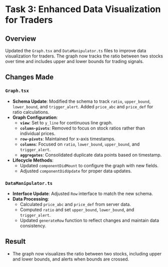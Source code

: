 # Task 3: Enhanced Data Visualization for Traders

## Overview

Updated the `Graph.tsx` and `DataManipulator.ts` files to improve data visualization for traders. The graph now tracks the ratio between two stocks over time and includes upper and lower bounds for trading signals.

## Changes Made

### `Graph.tsx`

- **Schema Update**: Modified the schema to track `ratio`, `upper_bound`, `lower_bound`, and `trigger_alert`. Added `price_abc` and `price_def` for ratio calculations.
- **Graph Configuration**:
  - **`view`**: Set to `y_line` for continuous line graph.
  - **`column-pivots`**: Removed to focus on stock ratios rather than individual prices.
  - **`row-pivots`**: Maintained for x-axis timestamps.
  - **`columns`**: Focused on `ratio`, `lower_bound`, `upper_bound`, and `trigger_alert`.
  - **`aggregates`**: Consolidated duplicate data points based on timestamp.
- **Lifecycle Methods**:
  - Updated `componentDidMount` to configure the graph with new fields.
  - Adjusted `componentDidUpdate` for proper data updates.

### `DataManipulator.ts`

- **Interface Update**: Adjusted `Row` interface to match the new schema.
- **Data Processing**:
  - Calculated `price_abc` and `price_def` from server data.
  - Computed `ratio` and set `upper_bound`, `lower_bound`, and `trigger_alert`.
  - Updated `generateRow` function to reflect changes and maintain data consistency.

## Result

- The graph now visualizes the ratio between two stocks, including upper and lower bounds, and alerts when bounds are crossed.
